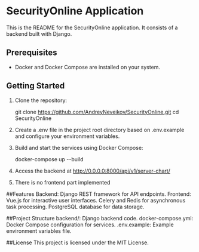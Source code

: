# SecurityOnline Application

This is the README for the SecurityOnline application. It consists of a backend built with Django.

## Prerequisites

- Docker and Docker Compose are installed on your system.

## Getting Started

1. Clone the repository:

   git clone https://github.com/AndreyNeveikov/SecurityOnline.git
   cd SecurityOnline

2. Create a .env file in the project root directory based on .env.example and configure your environment variables.

3. Build and start the services using Docker Compose:

   docker-compose up --build
   
4. Access the backend at http://0.0.0.0:8000/api/v1/server-chart/

5. There is no frontend part implemented

##Features
Backend: Django REST framework for API endpoints.
Frontend: Vue.js for interactive user interfaces.
Celery and Redis for asynchronous task processing.
PostgreSQL database for data storage.

##Project Structure
backend/: Django backend code.
docker-compose.yml: Docker Compose configuration for services.
.env.example: Example environment variables file.

##License
This project is licensed under the MIT License.

